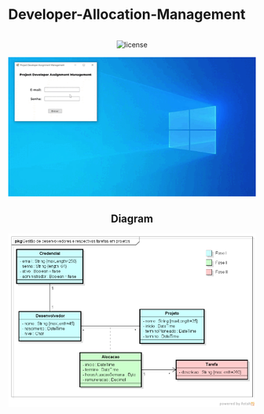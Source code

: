 # Developer-Allocation-Management

<br>
<div align="center">
    <img src="https://img.shields.io/badge/License-douggbadaro-6646B1" alt="license">
<div>
<br>

<div align="center">
    <img max-height="300px" src="assets/softwareoperation.gif" alt="Software Operation">
</div>
    
## Diagram
<img src="assets/diagram.png" alt="Class Diagram">
